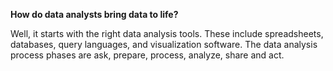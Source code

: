 **How do data analysts bring data to life?**

Well, it starts with the right data analysis tools. These include spreadsheets, databases, query languages, and visualization software. 
The data analysis process phases are ask, prepare, process, analyze, share and act.
